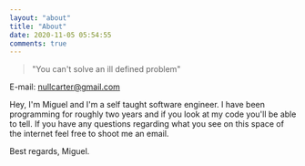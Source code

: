```yaml
---
layout: "about"
title: "About"
date: 2020-11-05 05:54:55
comments: true
---
```



>"You can't solve an ill defined problem"

E-mail: nullcarter@gmail.com

Hey, I'm Miguel and I'm a self taught software engineer. I have been programming for roughly two years and if you look at my code you'll be able to tell. If you have any questions regarding what you see on this space of the internet feel free to shoot me an email.

Best regards, Miguel.